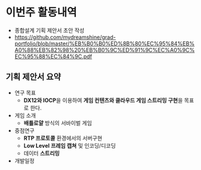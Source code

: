 # 이번주 활동내역
  - 종합설계 기획 제안서 초안 작성
  - https://github.com/mydreamshine/grad-portfolio/blob/master/%EB%B0%B0%ED%8B%80%EC%95%84%EB%A0%88%EB%82%98%20%EB%B0%9C%ED%91%9C%EC%A0%9C%EC%95%88%EC%84%9C.pdf
## 기획 제안서 요약
  - 연구 목표
    - <strong>DX12와 IOCP</strong>을 이용하여 <strong>게임 컨텐츠와 클라우드 게임 스트리밍 구현</strong>을 목표로 한다.
  - 게임 소개
    - <strong>배틀로얄</strong> 방식의 서바이벌 게임
  - 중점연구
    - <strong>RTP 프로토콜</strong> 환경에서의 서버구현
    - <strong>Low Level 프레임 캡쳐</strong> 및 인코딩/디코딩
    - 데이터 <strong>스트리밍</strong>
  - 개발일정